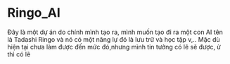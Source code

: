 # Ringo_AI
Đây là một dự án do chính mình tạo ra, mình muốn tạo đi ra một con AI tên là Tadashi Ringo và nó có một năng lự đó là lưu trữ và học tập v,.. Mặc dù hiện tại chưa làm được đến mức đó,nhưng mình tin tưởng có lẽ sẽ được, ừ thì có lẽ
